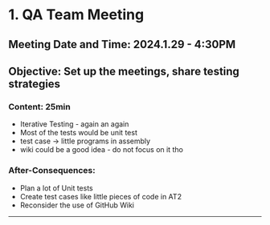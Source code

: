 # 1. QA Team Meeting 

## Meeting Date and Time: 2024.1.29 - 4:30PM

## Objective: Set up the meetings, share testing strategies

### Content: 25min

- Iterative Testing - again an again
- Most of the tests would be unit test
- test case -> little programs in assembly
- wiki could be a good idea - do not focus on it tho

### After-Consequences: 

- Plan a lot of Unit tests
- Create test cases like little pieces of code in AT2
- Reconsider the use of GitHub Wiki

----

